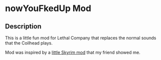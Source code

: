 # nowYouFkedUp Mod


## Description

This is a little fun mod for Lethal Company that replaces the normal sounds that the Coilhead plays.

Mod was inspired by a [little Skyrim mod](https://youtu.be/dTKhOvBNakM?si=AFu0uLtGG7RYBtHw) that my friend showed me.
